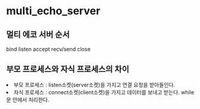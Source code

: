 # multi_echo_server

## 멀티 에코 서버 순서
bind
listen
accept
recv/send
close

## 부모 프로세스와 자식 프로세스의 차이
<li> 부모 프로세스 : listen소켓(server소켓)을 가지고 연결 요청을 받아들인다.
<li> 자식 프로세스 : connect소켓(client소켓)을 가지고 데이터를 보내고 받는다. while문 안에서 처리한다.
